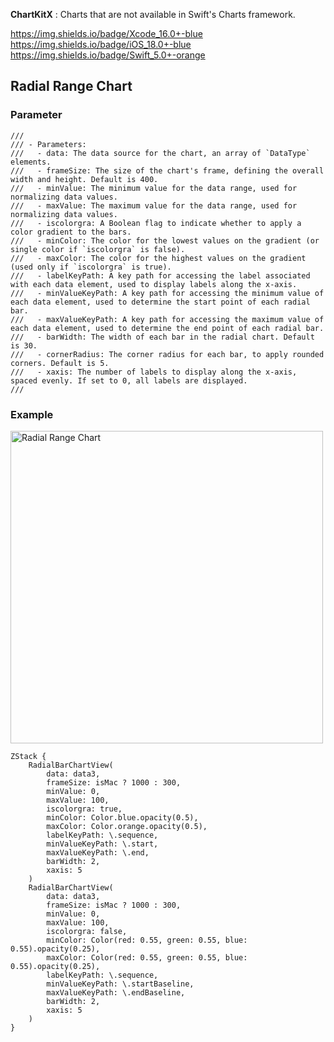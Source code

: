 **ChartKitX** : Charts that are not available in Swift's Charts framework.


https://img.shields.io/badge/Xcode_16.0+-blue
https://img.shields.io/badge/iOS_18.0+-blue
https://img.shields.io/badge/Swift_5.0+-orange

## Radial Range Chart

### Parameter

```
///
/// - Parameters:
///   - data: The data source for the chart, an array of `DataType` elements.
///   - frameSize: The size of the chart's frame, defining the overall width and height. Default is 400.
///   - minValue: The minimum value for the data range, used for normalizing data values.
///   - maxValue: The maximum value for the data range, used for normalizing data values.
///   - iscolorgra: A Boolean flag to indicate whether to apply a color gradient to the bars.
///   - minColor: The color for the lowest values on the gradient (or single color if `iscolorgra` is false).
///   - maxColor: The color for the highest values on the gradient (used only if `iscolorgra` is true).
///   - labelKeyPath: A key path for accessing the label associated with each data element, used to display labels along the x-axis.
///   - minValueKeyPath: A key path for accessing the minimum value of each data element, used to determine the start point of each radial bar.
///   - maxValueKeyPath: A key path for accessing the maximum value of each data element, used to determine the end point of each radial bar.
///   - barWidth: The width of each bar in the radial chart. Default is 30.
///   - cornerRadius: The corner radius for each bar, to apply rounded corners. Default is 5.
///   - xaxis: The number of labels to display along the x-axis, spaced evenly. If set to 0, all labels are displayed.
///
```

### Example

<img width="500" alt="Radial Range Chart" src="https://github.com/user-attachments/assets/69b3bc4e-33fc-464a-a87b-adeceba94117">

```
ZStack {
    RadialBarChartView(
        data: data3,
        frameSize: isMac ? 1000 : 300,
        minValue: 0,
        maxValue: 100,
        iscolorgra: true,
        minColor: Color.blue.opacity(0.5),
        maxColor: Color.orange.opacity(0.5),
        labelKeyPath: \.sequence,
        minValueKeyPath: \.start,
        maxValueKeyPath: \.end,
        barWidth: 2,
        xaxis: 5
    )
    RadialBarChartView(
        data: data3,
        frameSize: isMac ? 1000 : 300,
        minValue: 0,
        maxValue: 100,
        iscolorgra: false,
        minColor: Color(red: 0.55, green: 0.55, blue: 0.55).opacity(0.25),
        maxColor: Color(red: 0.55, green: 0.55, blue: 0.55).opacity(0.25),
        labelKeyPath: \.sequence,
        minValueKeyPath: \.startBaseline,
        maxValueKeyPath: \.endBaseline,
        barWidth: 2,
        xaxis: 5
    )
}
```
